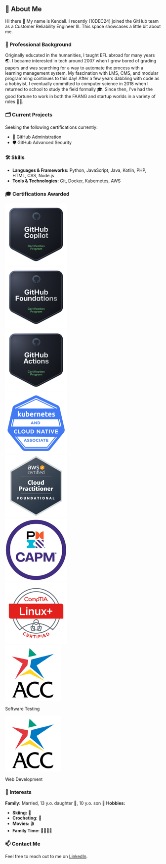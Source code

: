 ## 👤 About Me 
Hi there 👋
My name is Kendall. I recently (10DEC24) joined the GitHub team as a Customer Reliability Engineer III. This space showcases a little bit about me. 

### 💼 Professional Background
Originally educated in the humanities, I taught EFL abroad for many years 🌏. I became interested in tech around 2007 when I grew bored of grading papers and was searching for a way to automate the process with a learning management system. My fascination with LMS, CMS, and modular programming continues to this day! After a few years dabbling with code as a hobbyist, I eventually committed to computer science in 2018 when I returned to school to study the field formally 🎓. Since then, I've had the good fortune to work in both the FAANG and startup worlds in a variety of roles 🧑‍💻. 

### 🗂️ Current Projects
<!-- While onboarding, I made this amazing Octocat:

![octocat-1733936653588](https://github.com/user-attachments/assets/3b95b3cc-6027-4bf1-a742-f8761baf8e97) -->
Seeking the following certifications currently:
- 📌 GitHub Administration
- 🛡️ GitHub Advanced Security

### 🛠️ Skills
- **Languages & Frameworks:** Python, JavaScript, Java, Kotlin, PHP, HTML, CSS, Node.js
- **Tools & Technologies:** Git, Docker, Kubernetes, AWS

### 🎓 Certifications Awarded
<!-- Ensure Bootstrap is included in your project -->
<link href="https://cdn.jsdelivr.net/npm/bootstrap@5.3.0/dist/css/bootstrap.min.css" rel="stylesheet">

<div class="container">
    <div class="row text-center">
        <div class="col">
            <img src="copilot.png" alt="copilot" class="img-fluid" style="max-width: 200px; height: auto;" />
        </div>
        <div class="col">
            <img src="gh-foundations.png" alt="gh-foundations" class="img-fluid" style="max-width: 200px; height: auto;" />
        </div>
        <div class="col">
            <img src="actions.png" alt="actions" class="img-fluid" style="max-width: 200px; height: auto;" />
        </div>
        <div class="col">
            <img src="kcna.png" alt="kcna" class="img-fluid" style="max-width: 200px; height: auto;" />
        </div>
        <div class="col">
            <img src="ccp.png" alt="ccp" class="img-fluid" style="max-width: 200px; height: auto;" />
        </div>
    </div>
    <div class="row text-center mt-3">
        <div class="col">
            <img src="capm.png" alt="capm" class="img-fluid" style="max-width: 200px; height: auto;" />
        </div>
        <div class="col">
            <img src="linux.png" alt="linux" class="img-fluid" style="max-width: 200px; height: auto;" />
        </div>
        <div class="col">
            <img src="acc.png" alt="acc" class="img-fluid" style="max-width: 200px; height: auto;" />
            <p>Software Testing</p>
        </div>
        <div class="col">
            <img src="acc.png" alt="acc" class="img-fluid" style="max-width: 200px; height: auto;" />
            <p>Web Development</p>
        </div>
    </div>
</div>

### 🌱 Interests
**Family:** Married, 13 y.o. daughter 👧, 10 y.o. son 👦
**Hobbies:**
- **Skiing:** 🎿
- **Crocheting:** 🧶
- **Movies:** 🎬
- **Family Time:** 👨‍👩‍👧‍👦

### 📫 Contact Me
Feel free to reach out to me on [LinkedIn](https://linkedin.com/in/krshearman).

